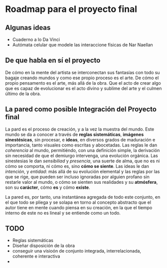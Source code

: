 # Roadmap para el proyecto final

## Algunas ideas

+ Cuaderno a lo Da Vinci
+ Autómata celular que modele las interaccione físicas de Nar Naellan

## De que habla en sí el proyecto
De cómo en la mente del artista se interconectan sus fantasías con todo su
bagaje creando mundos y como ese propio proceso es el arte. De cómo el
propio pensamento es el arte, más allá de la obra. Que el acto de crear algo
que es capaz de evolucionar es el acto divino y sublime del arte y el culmen
último de la obra.

## La pared como posible Integración del Proyecto final
La pard es el proceso de creación, y a la vez la muestra del mundo. Este mundo
se da a conocer a través de **reglas sistemáticas**, **imágenes sinestésicas**,
sin procesar, e **ideas**, en diversos grados de maduración e importancia, tanto
visuales como escritas y abocetadas. Las reglas le dan *coherencia* al mundo,
permitiéndo, con una definición simple, la derivación sin necesidad de que el
demiurgo intervenga, una evolución orgánica. Las sinestesias le dan *sensibiliad*
y *presencia*, una suerte de alma, que no es ni cómo se comporta, ni cómo es,
sino **cómo se siente**. Las ideas le dan *intención*, y *entidad*: más allá
de su evolución elemental y las reglas por las que se rige, que pueden ser incluso
ignoradas por alguien profano sin restarle valor al mundo, o cómo se sienten
sus realidades y su **atmósfera**, son su **carácter**, cómo **es** y cómo
**existe**.

La pared es, por tanto, una instantánea agregada de todo este conjunto, en el que
todo se pliega y se solapa en torno al concepto abstracto que el autor tiene en
mente cuando piensa en su creación, en la que el tiempo interno de este no
es lineal y se entiende como un todo.

## TODO

+ Reglas sistemáticas
+ Diseñar disposición de la obra
+ conseguir una visioón de conjunto integrada, interrelacionada, coherente e interactiva
+ 
